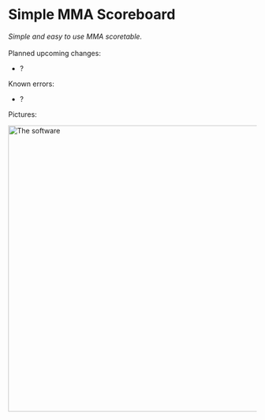 # Simple MMA Scoreboard
*Simple and easy to use MMA scoretable.*
<br>
<br>
Planned upcoming changes:
- ?

Known errors:
- ?

Pictures:
<p align="left">
  <img src="https://i.imgur.com/BRzjh8G.jpg" width="580" title="The software"><br><br>
</p>
